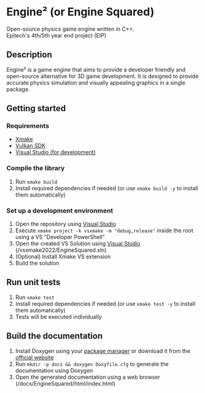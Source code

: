 # Engine² (or Engine Squared)

Open-source physics game engine written in C++.
<br>
Epitech's 4th/5th year end project (EIP)

## Description

Engine² is a game engine that aims to provide a developer friendly and open-source alternative for 3D game development.
It is designed to provide accurate physics simulation and visually appealing graphics in a single package.

## Getting started

### Requirements

- [Xmake](https://xmake.io/#/)
- [Vulkan SDK](https://vulkan.lunarg.com/sdk/home)
- [Visual Studio (for development)](https://visualstudio.microsoft.com/)

### Compile the library

1. Run `xmake build`
2. Install required dependencies if needed (or use `xmake build -y` to install them automatically)

### Set up a development environment

1. Open the repository using [Visual Studio](https://visualstudio.microsoft.com/)
2. Execute `xmake project -k vsxmake -m "debug,release"` inside the root using a VS "Developer PowerShell"
3. Open the created VS Solution using [Visual Studio](https://visualstudio.microsoft.com/) (/vsxmake2022/EngineSquared.sln)
4. (Optional) Install Xmake VS extension
5. Build the solution

## Run unit tests

1. Run `xmake test`
2. Install required dependencies if needed (or use `xmake test -y` to install them automatically)
3. Tests will be executed individually

## Build the documentation

1. Install Doxygen using your [package manager](https://command-not-found.com/doxygen) or download it from the [official website](https://www.doxygen.nl/download.html)
2. Run `mkdir -p docs && doxygen Doxyfile.cfg` to generate the documentation using Doxygen
3. Open the generated documentation using a web browser (/docs/EngineSquared/html/index.html)
